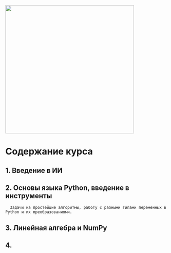 <p style="align: center;"><img align=center src="https://s8.hostingkartinok.com/uploads/images/2018/08/308b49fcfbc619d629fe4604bceb67ac.jpg"  width=400></p>


# Содержание курса

## 1. Введение в ИИ

## 2. Основы языка Python, введение в инструменты

      Задачи на простейшие алгоритмы, работу с разными типами переменных в Python и их преобразованиями.
      
## 3. Линейная алгебра и NumPy

## 4. 
